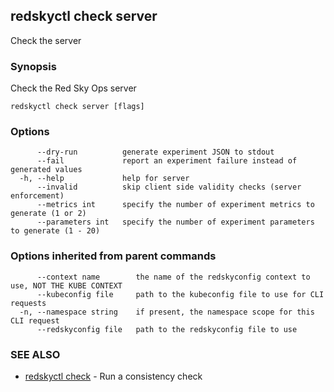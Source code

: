 ## redskyctl check server

Check the server

### Synopsis

Check the Red Sky Ops server

```
redskyctl check server [flags]
```

### Options

```
      --dry-run          generate experiment JSON to stdout
      --fail             report an experiment failure instead of generated values
  -h, --help             help for server
      --invalid          skip client side validity checks (server enforcement)
      --metrics int      specify the number of experiment metrics to generate (1 or 2)
      --parameters int   specify the number of experiment parameters to generate (1 - 20)
```

### Options inherited from parent commands

```
      --context name        the name of the redskyconfig context to use, NOT THE KUBE CONTEXT
      --kubeconfig file     path to the kubeconfig file to use for CLI requests
  -n, --namespace string    if present, the namespace scope for this CLI request
      --redskyconfig file   path to the redskyconfig file to use
```

### SEE ALSO

* [redskyctl check](redskyctl_check.md)	 - Run a consistency check

